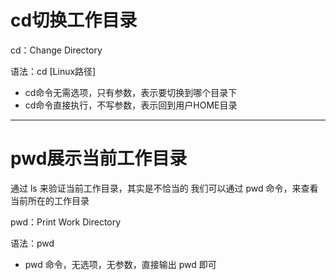 # cd切换工作目录

cd：Change Directory

语法：cd [Linux路径]
- cd命令无需选项，只有参数，表示要切换到哪个目录下
- cd命令直接执行，不写参数，表示回到用户HOME目录

---

# pwd展示当前工作目录

通过 ls 来验证当前工作目录，其实是不恰当的
我们可以通过 pwd 命令，来查看当前所在的工作目录

pwd：Print Work Directory

语法：pwd
- pwd 命令，无选项，无参数，直接输出 pwd 即可

